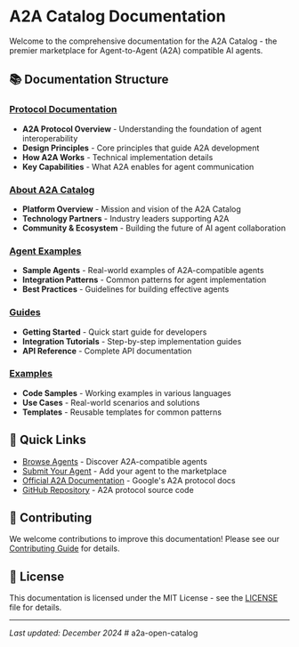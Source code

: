 # A2A Catalog Documentation

Welcome to the comprehensive documentation for the A2A Catalog - the premier marketplace for Agent-to-Agent (A2A) compatible AI agents.

## 📚 Documentation Structure

### [Protocol Documentation](./protocol/)
- **A2A Protocol Overview** - Understanding the foundation of agent interoperability
- **Design Principles** - Core principles that guide A2A development
- **How A2A Works** - Technical implementation details
- **Key Capabilities** - What A2A enables for agent communication

### [About A2A Catalog](./about/)
- **Platform Overview** - Mission and vision of the A2A Catalog
- **Technology Partners** - Industry leaders supporting A2A
- **Community & Ecosystem** - Building the future of AI agent collaboration

### [Agent Examples](./agents/)
- **Sample Agents** - Real-world examples of A2A-compatible agents
- **Integration Patterns** - Common patterns for agent implementation
- **Best Practices** - Guidelines for building effective agents

### [Guides](./guides/)
- **Getting Started** - Quick start guide for developers
- **Integration Tutorials** - Step-by-step implementation guides
- **API Reference** - Complete API documentation

### [Examples](./examples/)
- **Code Samples** - Working examples in various languages
- **Use Cases** - Real-world scenarios and solutions
- **Templates** - Reusable templates for common patterns

## 🚀 Quick Links

- [Browse Agents](https://a2a-catalog.com/agents) - Discover A2A-compatible agents
- [Submit Your Agent](https://a2a-catalog.com/submit) - Add your agent to the marketplace
- [Official A2A Documentation](https://google-a2a.github.io/A2A/latest/) - Google's A2A protocol docs
- [GitHub Repository](https://github.com/google-a2a/A2A) - A2A protocol source code

## 🤝 Contributing

We welcome contributions to improve this documentation! Please see our [Contributing Guide](./CONTRIBUTING.md) for details.

## 📄 License

This documentation is licensed under the MIT License - see the [LICENSE](../LICENSE) file for details.

---

*Last updated: December 2024* # a2a-open-catalog
